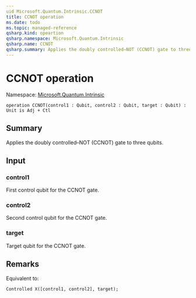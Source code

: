 ```yaml
---
uid Microsoft.Quantum.Intrinsic.CCNOT
title: CCNOT operation
ms.date: todo
ms.topic: managed-reference
qsharp.kind: opeartion
qsharp.namespace: Microsoft.Quantum.Intrinsic
qsharp.name: CCNOT
qsharp.summary: Applies the doubly controlled–NOT (CCNOT) gate to three qubits.
---
```


# CCNOT operation

Namespace: [Microsoft.Quantum.Intrinsic](xref:Microsoft.Quantum.Intrinsic)

```qsharp
operation CCNOT(control1 : Qubit, control2 : Qubit, target : Qubit) : Unit is Adj + Ctl
```

## Summary
Applies the doubly controlled–NOT (CCNOT) gate to three qubits.

## Input
### control1
First control qubit for the CCNOT gate.
### control2
Second control qubit for the CCNOT gate.
### target
Target qubit for the CCNOT gate.

## Remarks
Equivalent to:
```qsharp
Controlled X([control1, control2], target);
```
